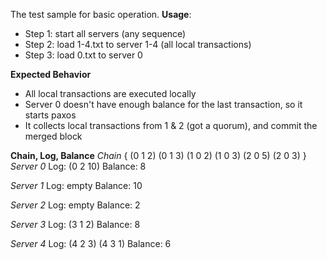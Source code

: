 The test sample for basic operation.
**Usage**:
* Step 1: start all servers (any sequence)
* Step 2: load 1-4.txt to server 1-4 (all local transactions)
* Step 3: load 0.txt to server 0

**Expected Behavior**
* All local transactions are executed locally
* Server 0 doesn't have enough balance for the last transaction, so it starts paxos
* It collects local transactions from 1 & 2 (got a quorum), and commit the merged block

**Chain, Log, Balance**
*Chain*
\{
(0 1 2)
(0 1 3)
(1 0 2)
(1 0 3)
(2 0 5)
(2 0 3)
\}
*Server 0*
Log: (0 2 10)
Balance: 8

*Server 1*
Log: empty
Balance: 10

*Server 2*
Log: empty
Balance: 2

*Server 3*
Log: (3 1 2)
Balance: 8

*Server 4*
Log: (4 2 3) (4 3 1)
Balance: 6
